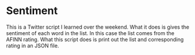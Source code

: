 Sentiment
=========

This is a Twitter script I learned over the weekend. What it does is gives the sentiment of each word in the list. In this case the list comes from the AFINN rating. What this script does is print out the list and corresponding rating in an JSON file.
